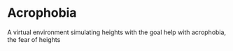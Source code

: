 # Acrophobia
A virtual environment simulating heights with the goal help with acrophobia, the fear of heights
